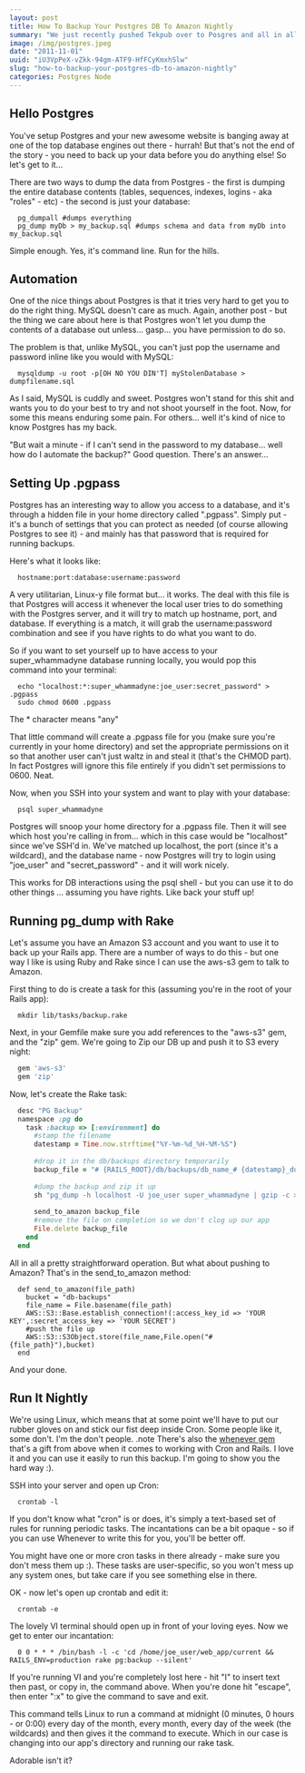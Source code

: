 ```yaml
---
layout: post
title: How To Backup Your Postgres DB To Amazon Nightly
summary: "We just recently pushed Tekpub over to Posgres and all in all, it was very simple. I won't talk about the reasons we moved from MySQL - that's another post. This one is all about making sure your backups go off nightly."
image: /img/postgres.jpeg
date: "2011-11-01"
uuid: "iU3VpPeX-vZkk-94gm-ATF9-HfFCyKmxhSlw"
slug: "how-to-backup-your-postgres-db-to-amazon-nightly"
categories: Postgres Node
---
```


## Hello Postgres

You've setup Postgres and your new awesome website is banging away at one of the top database engines out there - hurrah! But that's not the end of the story - you need to back up your data before you do anything else! So let's get to it...

There are two ways to dump the data from Postgres - the first is dumping the entire database contents (tables, sequences, indexes, logins - aka "roles" - etc) - the second is just your database:

```
  pg_dumpall #dumps everything
  pg_dump myDb > my_backup.sql #dumps schema and data from myDb into my_backup.sql
```

Simple enough. Yes, it's command line. Run for the hills.

## Automation

One of the nice things about Postgres is that it tries very hard to get you to do the right thing. MySQL doesn't care as much. Again, another post - but the thing we care about here is that Postgres won't let you dump the contents of a database out unless... gasp... you have permission to do so. 

The problem is that, unlike MySQL, you can't just pop the username and password inline like you would with MySQL:

```
  mysqldump -u root -p[OH NO YOU DIN'T] myStolenDatabase > dumpfilename.sql
```

As I said, MySQL is cuddly and sweet. Postgres won't stand for this shit and wants you to do your best to try and not shoot yourself in the foot. Now, for some this means enduring some pain. For others... well it's kind of nice to know Postgres has my back.

"But wait a minute - if I can't send in the password to my database... well how do I automate the backup?" Good question. There's an answer...
  
## Setting Up .pgpass

Postgres has an interesting way to allow you access to a database, and it's through a hidden file in your home directory called ".pgpass". Simply put - it's a bunch of settings that you can protect as needed (of course allowing Postgres to see it) - and mainly has that password that is required for running backups.

Here's what it looks like:

```
  hostname:port:database:username:password
```

A very utilitarian, Linux-y file format but... it works. The deal with this file is that Postgres will access it whenever the local user tries to do something with the Postgres server, and it will try to match up hostname, port, and database. If everything is a match, it will grab the username:password combination and see if you have rights to do what you want to do.

So if you want to set yourself up to have access to your super_whammadyne database running locally, you would pop this command into your terminal:

```
  echo "localhost:*:super_whammadyne:joe_user:secret_password" > .pgpass
  sudo chmod 0600 .pgpass
```

<p class="note">The * character means "any"</p>

That little command will create a .pgpass file for you (make sure you're currently in your home directory) and set the appropriate permissions on it so that another user can't just waltz in and steal it (that's the CHMOD part). In fact Postgres will ignore this file entirely if you didn't set permissions to 0600. Neat.

Now, when you SSH into your system and want to play with your database:

```
  psql super_whammadyne
```

Postgres will snoop your home directory for a .pgpass file. Then it will see which host you're calling in from... which in this case would be "localhost" since we've SSH'd in. We've matched up localhost, the port (since it's a wildcard), and the database name - now Postgres will try to login using "joe_user" and "secret_password" - and it will work nicely.

This works for DB interactions using the psql shell - but you can use it to do other things ... assuming you have rights. Like back your stuff up!
  
## Running pg_dump with Rake

Let's assume you have an Amazon S3 account and you want to use it to back up your Rails app. There are a number of ways to do this - but one way I like is using Ruby and Rake since I can use the aws-s3 gem to talk to Amazon.

First thing to do is create a task for this (assuming you're in the root of your Rails app):

```
  mkdir lib/tasks/backup.rake
```

Next, in your Gemfile make sure you add references to the "aws-s3" gem, and the "zip" gem. We're going to Zip our DB up and push it to S3 every night:

```ruby
  gem 'aws-s3'
  gem 'zip'
```

Now, let's create the Rake task:

```ruby
  desc "PG Backup"
  namespace :pg do
    task :backup => [:environment] do
      #stamp the filename
      datestamp = Time.now.strftime("%Y-%m-%d_%H-%M-%S")    
      
      #drop it in the db/backups directory temporarily
      backup_file = "# {RAILS_ROOT}/db/backups/db_name_# {datestamp}_dump.sql.gz" 
      
      #dump the backup and zip it up
      sh "pg_dump -h localhost -U joe_user super_whammadyne | gzip -c > # {backup_file}"     
              
      send_to_amazon backup_file
      #remove the file on completion so we don't clog up our app
      File.delete backup_file
    end
  end
```

All in all a pretty straightforward operation. But what about pushing to Amazon? That's in the send_to_amazon method:


```
  def send_to_amazon(file_path)
    bucket = "db-backups"
    file_name = File.basename(file_path)
    AWS::S3::Base.establish_connection!(:access_key_id => 'YOUR KEY',:secret_access_key => 'YOUR SECRET')
    #push the file up
    AWS::S3::S3Object.store(file_name,File.open("# {file_path}"),bucket)
  end
```

And your done.
  
## Run It Nightly

We're using Linux, which means that at some point we'll have to put our rubber gloves on and stick our fist deep inside Cron. Some people like it, some don't. I'm the don't people.
.note
There's also the [whenever gem](https://github.com/javan/whenever) that's a gift from above when it comes to working with Cron and Rails. I love it and you can use it easily to run this backup. I'm going to show you the hard way :).

SSH into your server and open up Cron:

```
  crontab -l
```

If you don't know what "cron" is or does, it's simply a text-based set of rules for running periodic tasks. The incantations can be a bit opaque - so if you can use Whenever to write this for you, you'll be better off.

You might have one or more cron tasks in there already - make sure you don't mess them up :). These tasks are user-specific, so you won't mess up any system ones, but take care if you see something else in there.

OK - now let's open up crontab and edit it:

```
  crontab -e
```

The lovely VI terminal should open up in front of your loving eyes. Now we get to enter our incantation:

```
  0 0 * * * /bin/bash -l -c 'cd /home/joe_user/web_app/current && RAILS_ENV=production rake pg:backup --silent'
```

<p class="note">
If you're running VI and you're completely lost here - hit "I" to insert text then past, or copy in, the command above. When you're done hit "escape", then enter ":x" to give the command to save and exit.
</p>

This command tells Linux to run a command at midnight (0 minutes, 0 hours - or 0:00) every day of the month, every month, every day of the week (the wildcards) and then gives it the command to execute. Which in our case is changing into our app's directory and running our rake task.

Adorable isn't it? 

